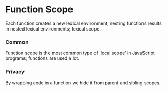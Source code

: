 # Function Scope
Each function creates a new lexical environment, nesting functions results in nested lexical environments; lexical scope.

### Common
Function scope is the most common type of 'local scope' in JavaScript programs; functions are used a lot.

### Privacy
By wrapping code in a function we hide it from parent and sibling scopes.